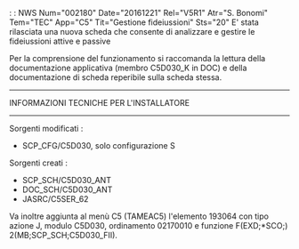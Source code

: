  :  : NWS Num="002180" Date="20161221" Rel="V5R1" Atr="S. Bonomi" Tem="TEC" App="C5" Tit="Gestione fideiussioni" Sts="20"
E' stata rilasciata una nuova scheda che consente di analizzare e gestire le fideiussioni attive e passive

Per la comprensione del funzionamento si raccomanda la lettura della documentazione applicativa (membro C5D030_K in DOC) e della documentazione di scheda reperibile sulla scheda stessa.

************************************************
INFORMAZIONI TECNICHE PER L'INSTALLATORE
************************************************
Sorgenti modificati : 
* SCP_CFG/C5D030, solo configurazione S

Sorgenti creati : 
* SCP_SCH/C5D030_ANT
* DOC_SCH/C5D030_ANT
* JASRC/C5SER_62

Va inoltre aggiunta al menù C5 (TAMEAC5) l'elemento 193064 con tipo azione J, modulo C5D030, ordinamento 02170010 e funzione F(EXD;*SCO;) 2(MB;SCP_SCH;C5D030_FII).
